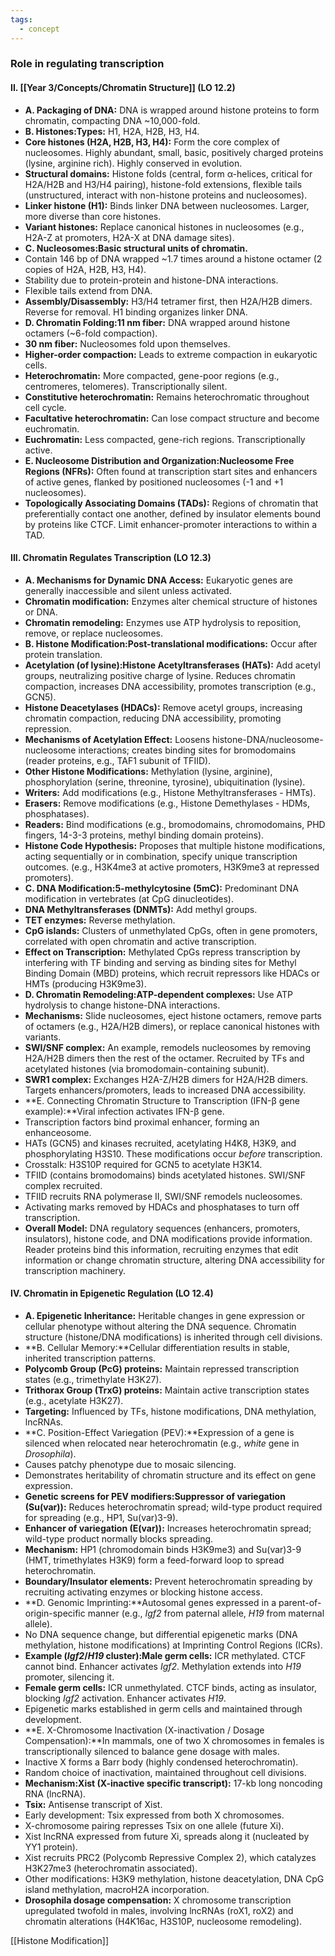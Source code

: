 ```yaml
---
tags:
  - concept
---
```


### Role in regulating transcription
#### II. [[Year 3/Concepts/Chromatin Structure]] (LO 12.2)

- **A. Packaging of DNA:** DNA is wrapped around histone proteins to form chromatin, compacting DNA ~10,000-fold.
- **B. Histones:Types:** H1, H2A, H2B, H3, H4.
- **Core histones (H2A, H2B, H3, H4):** Form the core complex of nucleosomes. Highly abundant, small, basic, positively charged proteins (lysine, arginine rich). Highly conserved in evolution.
- **Structural domains:** Histone folds (central, form α-helices, critical for H2A/H2B and H3/H4 pairing), histone-fold extensions, flexible tails (unstructured, interact with non-histone proteins and nucleosomes).
- **Linker histone (H1):** Binds linker DNA between nucleosomes. Larger, more diverse than core histones.
- **Variant histones:** Replace canonical histones in nucleosomes (e.g., H2A-Z at promoters, H2A-X at DNA damage sites).
- **C. Nucleosomes:Basic structural units of chromatin.**
- Contain 146 bp of DNA wrapped ~1.7 times around a histone octamer (2 copies of H2A, H2B, H3, H4).
- Stability due to protein-protein and histone-DNA interactions.
- Flexible tails extend from DNA.
- **Assembly/Disassembly:** H3/H4 tetramer first, then H2A/H2B dimers. Reverse for removal. H1 binding organizes linker DNA.
- **D. Chromatin Folding:11 nm fiber:** DNA wrapped around histone octamers (~6-fold compaction).
- **30 nm fiber:** Nucleosomes fold upon themselves.
- **Higher-order compaction:** Leads to extreme compaction in eukaryotic cells.
- **Heterochromatin:** More compacted, gene-poor regions (e.g., centromeres, telomeres). Transcriptionally silent.
- **Constitutive heterochromatin:** Remains heterochromatic throughout cell cycle.
- **Facultative heterochromatin:** Can lose compact structure and become euchromatin.
- **Euchromatin:** Less compacted, gene-rich regions. Transcriptionally active.
- **E. Nucleosome Distribution and Organization:Nucleosome Free Regions (NFRs):** Often found at transcription start sites and enhancers of active genes, flanked by positioned nucleosomes (-1 and +1 nucleosomes).
- **Topologically Associating Domains (TADs):** Regions of chromatin that preferentially contact one another, defined by insulator elements bound by proteins like CTCF. Limit enhancer-promoter interactions to within a TAD.

#### III. Chromatin Regulates Transcription (LO 12.3)

- **A. Mechanisms for Dynamic DNA Access:** Eukaryotic genes are generally inaccessible and silent unless activated.
- **Chromatin modification:** Enzymes alter chemical structure of histones or DNA.
- **Chromatin remodeling:** Enzymes use ATP hydrolysis to reposition, remove, or replace nucleosomes.
- **B. Histone Modification:Post-translational modifications:** Occur after protein translation.
- **Acetylation (of lysine):Histone Acetyltransferases (HATs):** Add acetyl groups, neutralizing positive charge of lysine. Reduces chromatin compaction, increases DNA accessibility, promotes transcription (e.g., GCN5).
- **Histone Deacetylases (HDACs):** Remove acetyl groups, increasing chromatin compaction, reducing DNA accessibility, promoting repression.
- **Mechanisms of Acetylation Effect:** Loosens histone-DNA/nucleosome-nucleosome interactions; creates binding sites for bromodomains (reader proteins, e.g., TAF1 subunit of TFIID).
- **Other Histone Modifications:** Methylation (lysine, arginine), phosphorylation (serine, threonine, tyrosine), ubiquitination (lysine).
- **Writers:** Add modifications (e.g., Histone Methyltransferases - HMTs).
- **Erasers:** Remove modifications (e.g., Histone Demethylases - HDMs, phosphatases).
- **Readers:** Bind modifications (e.g., bromodomains, chromodomains, PHD fingers, 14-3-3 proteins, methyl binding domain proteins).
- **Histone Code Hypothesis:** Proposes that multiple histone modifications, acting sequentially or in combination, specify unique transcription outcomes. (e.g., H3K4me3 at active promoters, H3K9me3 at repressed promoters).
- **C. DNA Modification:5-methylcytosine (5mC):** Predominant DNA modification in vertebrates (at CpG dinucleotides).
- **DNA Methyltransferases (DNMTs):** Add methyl groups.
- **TET enzymes:** Reverse methylation.
- **CpG islands:** Clusters of unmethylated CpGs, often in gene promoters, correlated with open chromatin and active transcription.
- **Effect on Transcription:** Methylated CpGs repress transcription by interfering with TF binding and serving as binding sites for Methyl Binding Domain (MBD) proteins, which recruit repressors like HDACs or HMTs (producing H3K9me3).
- **D. Chromatin Remodeling:ATP-dependent complexes:** Use ATP hydrolysis to change histone-DNA interactions.
- **Mechanisms:** Slide nucleosomes, eject histone octamers, remove parts of octamers (e.g., H2A/H2B dimers), or replace canonical histones with variants.
- **SWI/SNF complex:** An example, remodels nucleosomes by removing H2A/H2B dimers then the rest of the octamer. Recruited by TFs and acetylated histones (via bromodomain-containing subunit).
- **SWR1 complex:** Exchanges H2A-Z/H2B dimers for H2A/H2B dimers. Targets enhancers/promoters, leads to increased DNA accessibility.
- **E. Connecting Chromatin Structure to Transcription (IFN-β gene example):**Viral infection activates IFN-β gene.
- Transcription factors bind proximal enhancer, forming an enhanceosome.
- HATs (GCN5) and kinases recruited, acetylating H4K8, H3K9, and phosphorylating H3S10. These modifications occur _before_ transcription.
- Crosstalk: H3S10P required for GCN5 to acetylate H3K14.
- TFIID (contains bromodomains) binds acetylated histones. SWI/SNF complex recruited.
- TFIID recruits RNA polymerase II, SWI/SNF remodels nucleosomes.
- Activating marks removed by HDACs and phosphatases to turn off transcription.
- **Overall Model:** DNA regulatory sequences (enhancers, promoters, insulators), histone code, and DNA modifications provide information. Reader proteins bind this information, recruiting enzymes that edit information or change chromatin structure, altering DNA accessibility for transcription machinery.

#### IV. Chromatin in Epigenetic Regulation (LO 12.4)

- **A. Epigenetic Inheritance:** Heritable changes in gene expression or cellular phenotype without altering the DNA sequence. Chromatin structure (histone/DNA modifications) is inherited through cell divisions.
- **B. Cellular Memory:**Cellular differentiation results in stable, inherited transcription patterns.
- **Polycomb Group (PcG) proteins:** Maintain repressed transcription states (e.g., trimethylate H3K27).
- **Trithorax Group (TrxG) proteins:** Maintain active transcription states (e.g., acetylate H3K27).
- **Targeting:** Influenced by TFs, histone modifications, DNA methylation, lncRNAs.
- **C. Position-Effect Variegation (PEV):**Expression of a gene is silenced when relocated near heterochromatin (e.g., _white_ gene in _Drosophila_).
- Causes patchy phenotype due to mosaic silencing.
- Demonstrates heritability of chromatin structure and its effect on gene expression.
- **Genetic screens for PEV modifiers:Suppressor of variegation (Su(var)):** Reduces heterochromatin spread; wild-type product required for spreading (e.g., HP1, Su(var)3-9).
- **Enhancer of variegation (E(var)):** Increases heterochromatin spread; wild-type product normally blocks spreading.
- **Mechanism:** HP1 (chromodomain binds H3K9me3) and Su(var)3-9 (HMT, trimethylates H3K9) form a feed-forward loop to spread heterochromatin.
- **Boundary/Insulator elements:** Prevent heterochromatin spreading by recruiting activating enzymes or blocking histone access.
- **D. Genomic Imprinting:**Autosomal genes expressed in a parent-of-origin-specific manner (e.g., _Igf2_ from paternal allele, _H19_ from maternal allele).
- No DNA sequence change, but differential epigenetic marks (DNA methylation, histone modifications) at Imprinting Control Regions (ICRs).
- **Example (_Igf2_/_H19_ cluster):Male germ cells:** ICR methylated. CTCF cannot bind. Enhancer activates _Igf2_. Methylation extends into _H19_ promoter, silencing it.
- **Female germ cells:** ICR unmethylated. CTCF binds, acting as insulator, blocking _Igf2_ activation. Enhancer activates _H19_.
- Epigenetic marks established in germ cells and maintained through development.
- **E. X-Chromosome Inactivation (X-inactivation / Dosage Compensation):**In mammals, one of two X chromosomes in females is transcriptionally silenced to balance gene dosage with males.
- Inactive X forms a Barr body (highly condensed heterochromatin).
- Random choice of inactivation, maintained throughout cell divisions.
- **Mechanism:Xist (X-inactive specific transcript):** 17-kb long noncoding RNA (lncRNA).
- **Tsix:** Antisense transcript of Xist.
- Early development: Tsix expressed from both X chromosomes.
- X-chromosome pairing represses Tsix on one allele (future Xi).
- Xist lncRNA expressed from future Xi, spreads along it (nucleated by YY1 protein).
- Xist recruits PRC2 (Polycomb Repressive Complex 2), which catalyzes H3K27me3 (heterochromatin associated).
- Other modifications: H3K9 methylation, histone deacetylation, DNA CpG island methylation, macroH2A incorporation.
- **Drosophila dosage compensation:** X chromosome transcription upregulated twofold in males, involving lncRNAs (roX1, roX2) and chromatin alterations (H4K16ac, H3S10P, nucleosome remodeling).

[[Histone Modification]]
